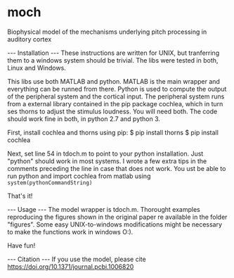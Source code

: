 # moch
Biophysical model of the mechanisms underlying pitch processing in auditory cortex

--- Installation ---
These instructions are written for UNIX, but tranferring them to a windows system should be trivial. 
The libs were tested in both, Linux and Windows.

This libs use both MATLAB and python. MATLAB is the main wrapper and everything can be runned from 
there. Python is used to compute the output of the peripheral system and the cortical input. The
peripheral system runs from a external library contained in the pip package cochlea, which in turn
ses thorns to adjust the stimulus loudness. You will need both. The code should work fine in both,
in python 2.7 and python 3.

First, install cochlea and thorns using pip:
$ pip install thorns
$ pip install cochlea

Next, set line 54 in tdoch.m to point to your python installation. Just "python" should work in most
systems. I wrote a few extra tips in the comments preceding the line in case that does not work. You
ust be able to run python and import cochlea from matlab using  `system(pythonCommandString)`

That's it!

--- Usage ---
The model wrapper is tdoch.m. Thorought examples reproducing the figures shown in the original paper
re available in the folder "figures". Some easy UNIX-to-windows modifications might be necessary to
make the functions work in windows O:).

Have fun!

--- Citation ---
If you use the model, please cite https://doi.org/10.1371/journal.pcbi.1006820
